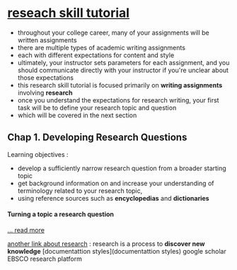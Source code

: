 # [reseach skill tutorial](https://subjectguides.esc.edu/researchskillstutorial/primary)

- throughout your college career, many of your assignments will be written assignments
- there are multiple types of academic writing assignments
- each with different expectations for content and style
- ultimately, your instructor sets parameters for each assignment, and you should communicate directly with your instructor if you're unclear about those expectations
- this research skill tutorial is focused primarily on __writing assignments__ involving __research__
- once you understand the expectations for research writing, your first task will be to define your research topic and question
- which will be covered in the next section

## Chap 1. Developing Research Questions
Learning objectives :
- develop a sufficiently narrow research question from a broader starting topic
- get background information on and increase your understanding of terminology related to your research topic,
- using reference sources such as __encyclopedias__ and __dictionaries__

#### Turning a topic a research question
[... read more](https://subjectguides.esc.edu/researchskillstutorial/primary)


[another link about research](https://ori.hhs.gov/module-1-introduction-what-research) : research is a process to __discover new knowledge__
[documentattion styles](documentattion styles)
google scholar
EBSCO
research platform
